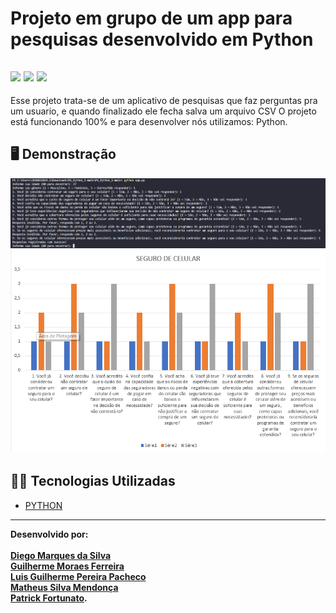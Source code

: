 # Projeto em grupo de um app para pesquisas desenvolvido em Python



![](https://img.shields.io/badge/python-3670A0?style=for-the-badge&logo=python&logoColor=ffdd54) ![](https://img.shields.io/badge/Visual_Studio_Code-0078D4?style=for-the-badge&logo=visual%20studio%20code&logoColor=white) ![](https://img.shields.io/badge/Markdown-000000?style=for-the-badge&logo=markdown&logoColor=white)
---

Esse projeto trata-se de um aplicativo de pesquisas que faz perguntas pra um usuario, e quando finalizado ele fecha salva um arquivo CSV
O projeto está funcionando 100% e para desenvolver nós utilizamos: Python.

## 🖥️ Demonstração

![](/img/terminal.png)
![](/img/grafico.png)



## 👨‍💻 Tecnologias Utilizadas

- [PYTHON](https://developer.mozilla.org/pt-BR/docs/Glossary/Python)

---

**Desenvolvido por:**<br><br>
                  **[Diego Marques da Silva](https://github.com/Diegool97)**<br>
                  **[Guilherme Moraes Ferreira](https://github.com/guimoraes021)**<br>
                  **[Luis Guilherme Pereira Pacheco ](https://github.com/Guippacheco)**<br>
                  **[Matheus Silva Mendonça](https://github.com/MatheusMendoca)**<br>
                  **[Patrick Fortunato](https://github.com/PatrickvFortunato).**
